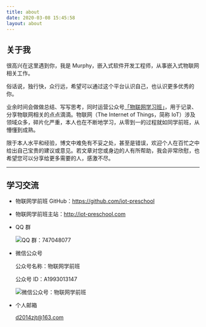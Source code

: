 ```yaml
---
title: about
date: 2020-03-08 15:45:58
layout: about
---
```


## 关于我

很高兴在这里遇到你，我是 Murphy，嵌入式软件开发工程师，从事嵌入式物联网相关工作。

俗话说，独行快，众行远，希望可以通过这个平台认识自己，也认识更多优秀的你。

业余时间会做做总结、写写思考，同时运营公众号[「物联网学习班」](https://zhaojuntao.gitee.io/picturebed/blog/IoT-Preschool/WeChat-GongZhongHao.jpg)，用于记录、分享物联网相关的点点滴滴。物联网（The Internet of Things，简称 IoT）涉及领域众多，碎片化严重，本人也在不断地学习，从零到一的过程就如同学前班，从懵懂到成熟。

限于本人水平和经验，博文中难免有不妥之处，甚至是错误，欢迎个人在百忙之中给出自己宝贵的建议或意见。若文章对您或身边的人有所帮助，我会非常欣慰，也希望您可以分享给更多需要的人，感激不尽。

---

## 学习交流

- 物联网学前班 GitHub：https://github.com/iot-preschool
- 物联网学前班主站：http://iot-preschool.com
- QQ 群

    ![QQ 群：747048077](https://zhaojuntao.gitee.io/picturebed/blog/IoT-Preschool/iot-preschool-qrcode.png)

- 微信公众号

    公众号名称：物联网学前班

    公众号 ID：A1993013147

    ![微信公众号：物联网学前班](https://zhaojuntao.gitee.io/picturebed/blog/IoT-Preschool/WeChat-GongZhongHao.jpg)

- 个人邮箱

    d2014zjt@163.com
